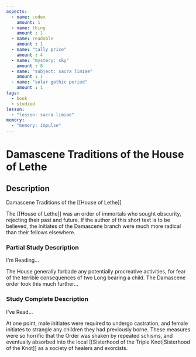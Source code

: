 ```yaml
---
aspects: 
  - name: codex
    amount: 1
  - name: thing
    amount : 1
  - name: readable
    amount : 1
  - name: "tally price"
    amount : 4
  - name: "mystery: sky"
    amount : 8
  - name: "subject: sacra limiae"
    amount : 1
  - name: "solar gothic period"
    amount : 1
tags:
  - book
  - studied
lesson:
  - "lesson: sacra limiae"
memory:
  - "memory: impulse"
---
```


# Damascene Traditions of the House of Lethe

## Description
Damascene Traditions of the [[House of Lethe]]

The [[House of Lethe]] was an order of immortals who sought obscurity, rejecting their past and future. If the author of this short text is to be believed, the initiates of the Damascene branch were much more radical than their fellows elsewhere.
### Partial Study Description
I'm Reading...

The House generally forbade any potentially procreative activities, for fear of the terrible consequences of two Long bearing a child. The Damascene order took this much further…
### Study Complete Description
I've Read...

At one point, male initiates were required to undergo castration, and female initiates to strangle any children they had previously borne. These measures were so horrific that the Order was shaken by repeated schisms, and eventually absorbed into the local [[Sisterhood of the Triple Knot|Sisterhood of the Knot]] as a society of healers and exorcists.